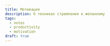 ```yaml
---
title: Мотивация
description: О техниках стремления к желанному
tags:
  - notes
  - productivity
  - motivation
draft: true
---
```


